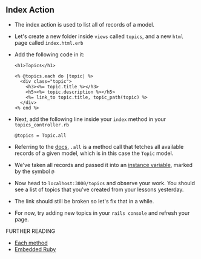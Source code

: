 ## Index Action

- The index action is used to list all of records of a model.

- Let's create a new folder inside `views` called `topics`, and a new `html` page called `index.html.erb`

- Add the following code in it:

  ```
  <h1>Topics</h1>

  <% @topics.each do |topic| %>
    <div class="topic">
      <h3><%= topic.title %></h3>
      <h5><%= topic.description %></h5>
      <%= link_to topic.title, topic_path(topic) %>
    </div>
  <% end %>
  ```

- Next, add the following line inside your `index` method in your `topics_controller.rb`

  ```
  @topics = Topic.all
  ```

- Referring to the [docs](http://guides.rubyonrails.org/active_record_querying.html#retrieving-multiple-objects-in-batches),
`.all` is a method call that fetches all available records of a given model, which is in this case the `Topic` model.

- We've taken all records and passed it into an [instance variable](http://ruby-doc.org/core-2.1.2/Object.html#method-i-instance_variables), marked by the symbol `@`

- Now head to `localhost:3000/topics` and observe your work. You should see a list of topics that you've created from your lessons yesterday.

- The link should still be broken so let's fix that in a while.

- For now, try adding new topics in your `rails console` and refresh your page.

FURTHER READING

- [Each method](http://ruby-doc.org/core-2.2.0/Array.html#method-i-each)
- [Embedded Ruby](https://en.wikipedia.org/wiki/ERuby)
